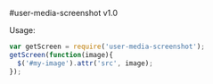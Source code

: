 #user-media-screenshot v1.0

Usage:
```javascript
var getScreen = require('user-media-screenshot');
getScreen(function(image){
  $('#my-image').attr('src', image);
});
